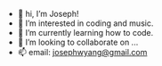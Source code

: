 - 👋 hi, I’m Joseph!
- 👀 I’m interested in coding and music.
- 🌱 I’m currently learning how to code.
- 💞️ I’m looking to collaborate on ...
- 📫 email: josephwyang@gmail.com
